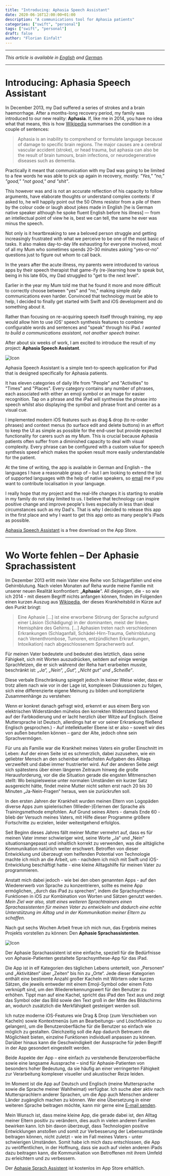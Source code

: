 ```yaml
---
title: "Introducing: Aphasia Speech Assistant"
date: 2020-06-16T12:00:00+01:00
description: "A communications tool for Aphasia patients"
categories: ["swift", "personal"]
tags: ["swift", "personal"]
draft: false
author: "Florian Einfalt"
---
```


___________

_This article is available in [English](#introducing-aphasia-speech-assistant) and [German](#wo-worte-fehlen--der-aphasie-sprachassistent)._

___________

# Introducing: Aphasia Speech Assistant

In December 2013, my Dad suffered a series of strokes and a brain haemorrhage. After a months-long recovery period, my family was introduced to our new reality: **Aphasia**. If, like me in 2014, you have no idea what that means, this is how [Wikipedia](https://en.wikipedia.org/wiki/Aphasia) summarises the condition in a couple of sentences:

> Aphasia is an inability to comprehend or formulate language because of damage to specific brain regions. The major causes are a cerebral vascular accident (stroke), or head trauma, but aphasia can also be the result of brain tumours, brain infections, or neurodegenerative diseases such as dementia.

Practically it meant that communication with my Dad was going to be limited to a few words he was able to pick up again in recovery, mostly: _"Yes," "no," "good," "not good," and "shit"_.

This however was and is not an accurate reflection of his capacity to follow arguments, have elaborate thoughts or understand complex contexts: if asked to, he will happily point out the 50 Ohms resistor from a pile of them by the colour code or laugh about jokes made in English [he is German native speaker although he spoke fluent English before his illness] — from an intellectual point of view he is, best we can tell, the same he ever was minus the speech.

Not only is it heartbreaking to see a beloved person struggle and getting increasingly frustrated with what we perceive to be one of the most basic of tasks. It also makes day-to-day life exhausting for everyone involved, most of all my Mum who sometimes spends 20–30 minutes asking "yes-or-no" questions just to figure out whom to call back.

In the years after the acute illness, my parents were introduced to various apps by their speech therapist that game-ify (re-)learning how to speak but, being in his late 60s, my Dad struggled to "get to the next level".

Earlier in the year my Mum told me that he found it more and more difficult to correctly choose between "yes" and "no," making simple daily communications even harder. Convinced that technology must be able to help, I decided to finally get started with Swift and iOS development and do something about it.

Rather than focusing on re-acquiring speech itself through training, my app would allow him to use iOS' speech synthesis features to combine configurable words and sentences and "speak" through his iPad. *I wanted to build a communications assistant, not another speech trainer.*

After about six weeks of work, I am excited to introduce the result of my project: **Aphasia Speech Assistant**.

![Icon](/Icon-256@Rounded.png)

Aphasia Speech Assistant is a simple text-to-speech application for iPad that is designed specifically for Aphasia patients.

It has eleven categories of daily life from "People" and "Activities" to "Times" and "Places". Every category contains any number of phrases, each associated with either an emoji symbol or an image for easier recognition. Tap on a phrase and the iPad will synthesise the phrase into speech whilst also displaying the symbol and phrase front and center as a visual cue.

I implemented modern iOS features such as drag & drop (to re-order phrases) and context menus (to surface edit and delete buttons) in an effort to keep the UI as simple as possible for the end-user but provide expected functionality for carers such as my Mum. This is crucial because Aphasia patients often suffer from a diminished capacity to deal with visual complexity. Every phrase can be configured with a custom value for speech synthesis speed which makes the spoken result more easily understandable for the patient.

At the time of writing, the app is available in German and English – the languages I have a reasonable grasp of – but I am looking to extend the list of supported languages with the help of native speakers, so [email](mailto:info@florianeinfalt.de) me if you want to contribute localisation in your language.

I really hope that my project and the real-life changes it is starting to enable in my family do not stay limited to us. I believe that technology can inspire positive change and improve people's lives especially in less than ideal circumstances such as my Dad's. That is why I decided to release this app in the first place and why I want to get this app onto as many people's iPads as possible.

[Aphasia Speech Assistant]() is a free download on the App Store.
___________
    
# Wo Worte fehlen – Der Aphasie Sprachassistent

Im Dezember 2013 erlitt mein Vater eine Reihe von Schlaganfällen und eine Gehirnblutung. Nach vielen Monaten auf Reha wurde meine Familie mit unserer neuen Realität konfrontiert: „**Aphasie**“. All diejenigen, die - so wie ich 2014 - mit diesem Begriff nichts anfangen können, finden im Folgenden einen kurzen Auszug aus [Wikipedia](https://de.wikipedia.org/wiki/Aphasie), der dieses Krankheitsbild in Kürze auf den Punkt bringt:

> Eine Aphasie [...] ist eine erworbene Störung der Sprache aufgrund einer Läsion (Schädigung) in der dominanten, meist der linken, Hemisphäre des Gehirns. [...] Aphasien treten nach verschiedenen Erkrankungen (Schlaganfall, Schädel-Hirn-Trauma, Gehirnblutung nach Venenthrombose, Tumoren, entzündlichen Erkrankungen, Intoxikation) nach abgeschlossenem Spracherwerb auf.

Für meinen Vater bedeutete und bedeutet dies letztlich, dass seine Fähigkeit, sich mit Worten auszudrücken, seitdem auf einige wenige Sprachfetzen, die er sich während der Reha hart erarbeiten musste, beschränkt ist: _„Ja“, „Nein“, „Gut“, „Nicht gut“ und „Scheiße“_.

Diese verbale Einschränkung spiegelt jedoch in keiner Weise wider, dass er trotz allem nach wie vor in der Lage ist, komplexen Diskussionen zu folgen, sich eine differenzierte eigene Meinung zu bilden und komplizierte Zusammenhänge zu verstehen:

Wenn er konkret danach gefragt wird, erkennt er aus einem Berg von elektrischen Widerständen mühelos den korrekten Widerstand basierend auf der Farbkodierung und er lacht herzlich über Witze auf Englisch. (Seine Muttersprache ist Deutsch, allerdings hat er vor seiner Erkrankung fließend Englisch gesprochen.) - Auf intellektueller Ebene ist er also – soweit wir dies von außen beurteilen können – ganz der Alte, jedoch ohne sein Sprachvermögen.

Für uns als Familie war die Krankheit meines Vaters ein großer Einschnitt im Leben: Auf der einen Seite ist es schmerzlich, dabei zuzusehen, wie ein geliebter Mensch an den scheinbar einfachsten Aufgaben des Alltags verzweifelt und dabei immer frustrierter wird. Auf der anderen Seite zeigt sich spätestens über einen längeren Zeitraum hinweg die große Herausforderung, vor die die Situation gerade die engsten Mitmenschen stellt: Wo beispielsweise unter normalen Umständen ein kurzer Satz ausgereicht hätte, findet meine Mutter nicht selten erst nach 20 bis 30 Minuten „Ja-Nein-Fragen“ heraus, wen sie zurückrufen soll.

In den ersten Jahren der Krankheit wurden meinen Eltern von Logopäden diverse Apps zum spielerischen (Wieder-)Erlernen der Sprache als Trainingsmethode empfohlen. Auf Grund seines Alters - damals Ende 60 - blieb der Versuch meines Vaters, mit Hilfe dieser Programme größere Fortschritte zu erzielen, leider weitestgehend erfolglos.

Seit Beginn dieses Jahres fällt meiner Mutter vermehrt auf, dass es für meinen Vater immer schwieriger wird, seine Worte „Ja“ und „Nein“ situationsangepasst und inhaltlich korrekt zu verwenden, was die alltägliche Kommunikation natürlich weiter erschwert. Betroffen von dieser Entwicklung und überzeugt vom helfenden  Potential von Technologie machte ich mich an die Arbeit, um - nachdem ich mich mit Swift und iOS-Entwicklung beschäftigt hatte - eine kleine Alltagshilfe für meinen Vater zu programmieren.

Anstatt mich dabei jedoch - wie bei den oben genannten Apps - auf den Wiedererwerb von Sprache zu konzentrieren, sollte es meine App ermöglichen, „durch das iPad zu sprechen“, indem die Sprachsynthese-Funktionen in iOS zur Kombination von Worten und Sätzen genutzt werden. _Mein Ziel war also, statt eines weiteren Sprachtrainers einen Sprachassistenten für meinen Vater zu entwickeln und dadurch eine echte Unterstützung im Alltag und in der Kommunikation meiner Eltern zu schaffen._

Nach gut sechs Wochen Arbeit freue ich mich nun, das Ergebnis meines Projekts vorstellen zu können: Den **Aphasie Sprachassistenten**.

![Icon](/Icon-256@Rounded.png)

Der Aphasie Sprachassistent ist eine einfache, speziell für die Bedürfnisse von Aphasie-Patienten gestaltete Sprachsynthese-App für das iPad.

Die App ist in elf Kategorien des täglichen Lebens unterteilt, von „Personen“ und „Aktivitäten“ über „Zeiten“ bis hin zu „Orte“. Jede dieser Kategorien enthält eine bestimmte Anzahl großer Kacheln mit Wörtern oder kurzen Sätzen, die jeweils entweder mit einem Emoji-Symbol oder einem Foto verknüpft sind, um den Wiedererkennungswert für den Benutzer zu erhöhen. Tippt man auf eine Kachel, spricht das iPad den Text aus und zeigt das Symbol oder das Bild sowie den Text groß in der Mitte des Bildschirms an, wodurch zusätzlich die Merkfähigkeit gesteigert werden soll.

Ich nutze moderne iOS-Features wie Drag & Drop (zum Verschieben von Kacheln) sowie Kontextmenüs (um an Bearbeitungs- und Löschfunktion zu gelangen), um die Benutzeroberfläche für die Benutzer so einfach wie möglich zu gestalten. Gleichzeitig soll die App dadurch Betreuern die Möglichkeit bieten, einzelne Funktionen individuell anpassen zu können. Darüber hinaus kann die Geschwindigkeit der Aussprache für jeden Begriff in der App gesondert eingestellt werden.

Beide Aspekte der App – eine einfach zu verstehende Benutzeroberfläche sowie eine langsame Aussprache – sind für Aphasie-Patienten von besonders hoher Bedeutung, da sie häufig an einer verringerten Fähigkeit zur Verarbeitung komplexer visueller und akustischer Reize leiden.

Im Moment ist die App auf Deutsch und Englisch (meine Muttersprache sowie die Sprache meiner Wahlheimat) verfügbar. Ich suche aber aktiv nach Muttersprachlern anderer Sprachen, um die App auch Menschen anderer Länder zugänglich machen zu können. Wer eine Übersetzung in einer weiteren Sprache beitragen möchte, kann mir gerne eine [E-mail senden](mailto:info@florianeinfalt.de).

Mein Wunsch ist, dass meine kleine App, die gerade dabei ist, den Alltag meiner Eltern positiv zu verändern, dies auch in vielen anderen Familien bewirken kann. Ich bin davon überzeugt, dass Technologien positive Entwicklungen anstoßen und somit zur Verbesserung der Lebensumstände beitragen können, nicht zuletzt - wie im Fall meines Vaters - unter schwierigen Umständen. Somit habe ich mich dazu entschlossen, die App zu veröffentlichen, in der Hoffnung, dass sie auch auf vielen anderen iPads dazu beitragen kann, die Kommunikation von Betroffenen mit ihrem Umfeld zu erleichtern und zu verbessern. 

Der [Aphasie Sprach Assistent]() ist kostenlos im App Store erhältlich.